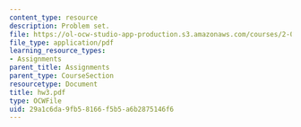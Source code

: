 ```yaml
---
content_type: resource
description: Problem set.
file: https://ol-ocw-studio-app-production.s3.amazonaws.com/courses/2-002-mechanics-and-materials-ii-spring-2004/29a1c6da9fb58166f5b5a6b2875146f6_hw3.pdf
file_type: application/pdf
learning_resource_types:
- Assignments
parent_title: Assignments
parent_type: CourseSection
resourcetype: Document
title: hw3.pdf
type: OCWFile
uid: 29a1c6da-9fb5-8166-f5b5-a6b2875146f6
---
```

